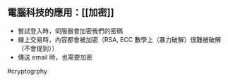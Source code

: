 ## 電腦科技的應用：[[加密]]
- 嘗試登入時，伺服器會加密我們的密碼
- 線上交易時，內容都會被加密（RSA, ECC 數學上（暴力破解）很難被破解（不會提到））
- 傳送 email 時，也需要加密


#cryptogrphy 